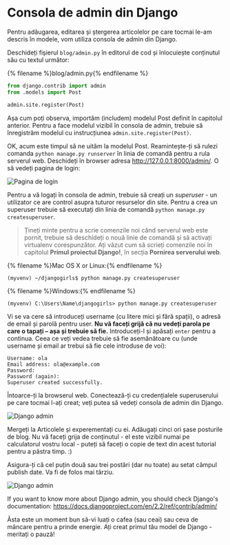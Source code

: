 # Consola de admin din Django

Pentru adăugarea, editarea și ștergerea articolelor pe care tocmai le-am descris în modele, vom utiliza consola de admin din Django.

Deschideți fișierul `blog/admin.py` în editorul de cod și înlocuiește conținutul său cu textul următor:

{% filename %}blog/admin.py{% endfilename %}

```python
from django.contrib import admin
from .models import Post

admin.site.register(Post)
```

Așa cum poți observa, importăm (includem) modelul Post definit în capitolul anterior. Pentru a face modelul vizibil în consola de admin, trebuie să înregistrăm modelul cu instrucțiunea `admin.site.register(Post)`.

OK, acum este timpul să ne uităm la modelul Post. Reamintește-ți să rulezi comanda ` python manage.py runserver ` în linia de comandă pentru a rula serverul web. Deschideți în browser adresa http://127.0.0.1:8000/admin/. O să vedeți pagina de login:

![Pagina de login](images/login_page2.png)

Pentru a vă logați în consola de admin, trebuie să creați un *superuser* - un utilizator ce are control asupra tuturor resurselor din site. Pentru a crea un superuser trebuie să executați din linia de comandă `python manage.py createsuperuser`.

> Țineți minte pentru a scrie comenzile noi când serverul web este pornit, trebuie să deschideți o nouă linie de comandă și să activați virtualenv corespunzător. Ați văzut cum să scrieți comenzile noi în capitolul **Primul proiectul Django!**, în secția **Pornirea serverului web**.

{% filename %}Mac OS X or Linux:{% endfilename %}

    (myvenv) ~/djangogirls$ python manage.py createsuperuser
    

{% filename %}Windows:{% endfilename %}

    (myvenv) C:\Users\Name\djangogirls> python manage.py createsuperuser
    

Vi se va cere să introduceți username (cu litere mici și fără spații), o adresă de email și parolă pentru user. **Nu vă faceți grijă că nu vedeți parola pe care o tapați – așa și trebuie să fie.** Introduceți-l și apăsați `enter` pentru a continua. Ceea ce veți vedea trebuie să fie asemănătoare cu (unde username și email ar trebui să fie cele introduse de voi):

    Username: ola
    Email address: ola@example.com
    Password:
    Password (again):
    Superuser created successfully.
    

Întoarce-ți la browserul web. Conectează-ți cu credențialele superuserului pe care tocmai l-ați creat; veți putea să vedeți consola de admin din Django.

![Django admin](images/django_admin3.png)

Mergeți la Articolele și experementați cu ei. Adăugați cinci ori șase posturile de blog. Nu vă faceți grija de conținutul - el este vizibil numai pe calculatorul vostru local - puteți să faceți o copie de text din acest tutorial pentru a păstra timp. :)

Asigura-ți că cel puțin două sau trei postări (dar nu toate) au setat câmpul publish date. Va fi de folos mai târziu.

![Django admin](images/edit_post3.png)

If you want to know more about Django admin, you should check Django's documentation: https://docs.djangoproject.com/en/2.2/ref/contrib/admin/

Ăsta este un moment bun să-vi luați o cafea (sau ceai) sau ceva de mâncare pentru a prinde energie. Ați creat primul tău model de Django - meritați o pauză!